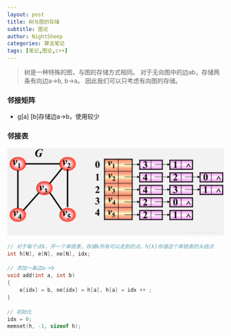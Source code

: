 ```yaml
---
layout: post
title: 树与图的存储
subtitle: 图论
author: NightSheep
categories: 算法笔记
tags: [笔记,图论,c++]
---
```


> 树是一种特殊的图，与图的存储方式相同。
> 对于无向图中的边ab，存储两条有向边a->b, b->a。
> 因此我们可以只考虑有向图的存储。

### 邻接矩阵

- g[a] [b]存储边a->b，使用较少

### 邻接表

![image-20240711172618229](figure/image-20240711172618229.png)

```cpp
// 对于每个点k，开一个单链表，存储k所有可以走到的点。h[k]存储这个单链表的头结点
int h[N], e[N], ne[N], idx;

// 添加一条边a->b
void add(int a, int b)
{
    e[idx] = b, ne[idx] = h[a], h[a] = idx ++ ;
}

// 初始化
idx = 0;
memset(h, -1, sizeof h);
```

